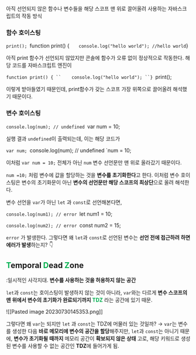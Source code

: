 아직 선언되지 않은 함수나 변수들을 해당 스코프 맨 위로 끌어올려 사용하는 자바스크립트의 작동 방식

### 함수 호이스팅
`print();
`function print() {
``    console.log("hello world"); //hello world
``}

아직 print 함수가 선언되지 않았지만 콘솔에 함수가 오류 없이 정상적으로 작동한다.
해당 코드를 자바스크립트 엔진이

`function print() {
``    console.log("hello world");
``}
`print();

이렇게 받아들였기 때문인데, print함수가 갖는 스코프 가장 위쪽으로 끌어올려 해석했기 때문이다.


### 변수 호이스팅

`console.log(num); // undefined
`var num = 10;

실행 결과 `undefined`이 출력되는데, 
이는 해당 코드가

`var num;
`console.log(num); // undefined
`num = 10;

이처럼 `var num = 10;` 전체가 아닌 `num` 변수 선언문만 맨 위로 올라갔기 때문이다.

`num =10;` 처럼 변수에 값을 할당하는 것을 **변수를 초기화한다**고 한다.
이처럼 변수 호이스팅은 변수의 초기화문이 아닌 **변수의 선언문만 해당 스코프의 최상단**으로 올려 해석한다.

변수 선언을 `var`가 아닌 `let` 과 `const`로 선언해본다면,

`console.log(num1); // error
`let num1 = 10;

`console.log(num2); // error
`const num2 = 15;

`error` 가 발생한다.
그렇다면 왜 `let`과 `const`로 선언된 변수는 **선언 전에 접근하려 하면 에러가 발생**하는지?
👇


## <font color="#00b050">T</font>emporal <font color="#00b050">D</font>ead <font color="#00b050">Z</font>one 
:일시적인 사각지대. **변수를 사용하는 것을 허용하지 않는 공간**

`let`과 `const`는 호이스팅이 발생하지 않는 것이 아니라, `var`와는 다르게
**변수 스코프의 맨 위에서 변수의 초기화가 완료되기까지 <font color="#00b050">TDZ</font>** 라는 공간에 있기 때문.

![[Pasted image 20230730145353.png]]

그렇다면 왜 `var`는 되지만 `let` 과 `const`는 TDZ에 머물러 있는 것일까?
→ `var`는 변수를 생성한 다음 **바로 메모리에 변수의 공간을 할당**해주지만,
	`let`과 `const`는 아니기 때문에, **변수가 초기화될 때까지** 메모리 공간이 **확보되지 않은 상태**
	고로, 해당 키워드로 생성된 변수를 사용할 수 없는 공간인 **TDZ**에 들어가게 됨.